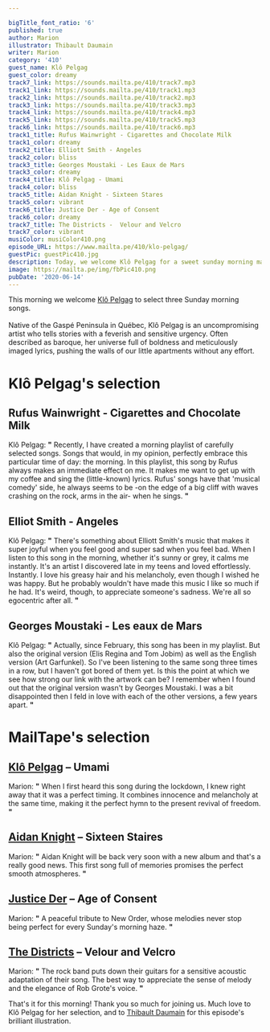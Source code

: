 ```yaml
---

bigTitle_font_ratio: '6'
published: true
author: Marion
illustrator: Thibault Daumain
writer: Marion
category: '410'
guest_name: Klô Pelgag
guest_color: dreamy
track7_link: https://sounds.mailta.pe/410/track7.mp3
track1_link: https://sounds.mailta.pe/410/track1.mp3
track2_link: https://sounds.mailta.pe/410/track2.mp3
track3_link: https://sounds.mailta.pe/410/track3.mp3
track4_link: https://sounds.mailta.pe/410/track4.mp3
track5_link: https://sounds.mailta.pe/410/track5.mp3
track6_link: https://sounds.mailta.pe/410/track6.mp3
track1_title: Rufus Wainwright - Cigarettes and Chocolate Milk
track1_color: dreamy
track2_title: Elliott Smith - Angeles
track2_color: bliss
track3_title: Georges Moustaki - Les Eaux de Mars
track3_color: dreamy
track4_title: Klô Pelgag - Umami
track4_color: bliss
track5_title: Aidan Knight - Sixteen Stares
track5_color: vibrant
track6_title: Justice Der - Age of Consent
track6_color: dreamy
track7_title: The Districts -  Velour and Velcro
track7_color: vibrant
musiColor: musiColor410.png
episode_URL: https://www.mailta.pe/410/klo-pelgag/
guestPic: guestPic410.jpg
description: Today, we welcome Klô Pelgag for a sweet sunday morning made of fantastic stories.
image: https://mailta.pe/img/fbPic410.png
pubDate: '2020-06-14'
---
```

This morning we welcome [Klô Pelgag](https://www.klopelgag.com/) to select three Sunday morning songs.
<br><br>
Native of the Gaspé Peninsula in Québec, Klô Pelgag is an uncompromising artist who tells stories with a feverish and sensitive urgency. Often described as baroque, her universe full of boldness and meticulously imaged lyrics, pushing the walls of our little apartments without any effort.

# Klô Pelgag's selection

## Rufus Wainwright - Cigarettes and Chocolate Milk
Klô Pelgag: **"** Recently, I have created a morning playlist of carefully selected songs. Songs that would, in my opinion, perfectly embrace this particular time of day: the morning. In this playlist, this song by Rufus always makes an immediate effect on me. It makes me want to get up with my coffee and sing the (little-known) lyrics. Rufus' songs have that 'musical comedy' side, he always seems to be -on the edge of a big cliff with waves crashing on the rock, arms in the air- when he sings. **"** 

## Elliot Smith - Angeles
Klô Pelgag: **"** There's something about Elliott Smith's music that makes it super joyful when you feel good and super sad when you feel bad. When I listen to this song in the morning, whether it's sunny or grey, it calms me instantly. It's an artist I discovered late in my teens and loved effortlessly. Instantly. I love his greasy hair and his melancholy, even though I wished he was happy. But he probably wouldn't have made this music I like so much if he had. It's weird, though, to appreciate someone's sadness. We're all so egocentric after all. **"** 

## Georges Moustaki - Les eaux de Mars
Klô Pelgag: **"** Actually, since February, this song has been in my playlist. But also the original version (Elis Regina and Tom Jobim) as well as the English version (Art Garfunkel). So I've been listening to the same song three times in a row, but I haven't got bored of them yet. Is this the point at which we see how strong our link with the artwork can be? I remember when I found out that the original version wasn't by Georges Moustaki. I was a bit disappointed then I feld in love with each of the other versions, a few years apart. **"** 

# MailTape's selection

## [Klô Pelgag](https://klopelgag.bandcamp.com/) – Umami
Marion: **"** When I first heard this song during the lockdown, I knew right away that it was a perfect timing. It combines innocence and melancholy at the same time, making it the perfect hymn to the present revival of freedom. **"** 

## [Aidan Knight](https://aidanknight.bandcamp.com/album/aidan-knight) – Sixteen Staires
Marion: **"** Aidan Knight will be back very soon with a new album and that's a really good news. This first song full of memories promises the perfect smooth atmospheres. **"** 

## [Justice Der](https://justiceder.bandcamp.com/) – Age of Consent
Marion: **"** A peaceful tribute to New Order, whose melodies never stop being perfect for every Sunday's morning haze. **"** 

## [The Districts](https://thedistrictsband.bandcamp.com/album/you-know-im-not-going-anywhere) – Velour and Velcro
Marion: **"** The rock band puts down their guitars for a sensitive acoustic adaptation of their song. The best way to appreciate the sense of melody and the elegance of Rob Grote's voice. **"** 


That's it for this morning! Thank you so much for joining us. Much love to Klô Pelgag for her selection, and to [Thibault Daumain](http://thibaultdaumain.fr/) for this episode's brilliant illustration.
